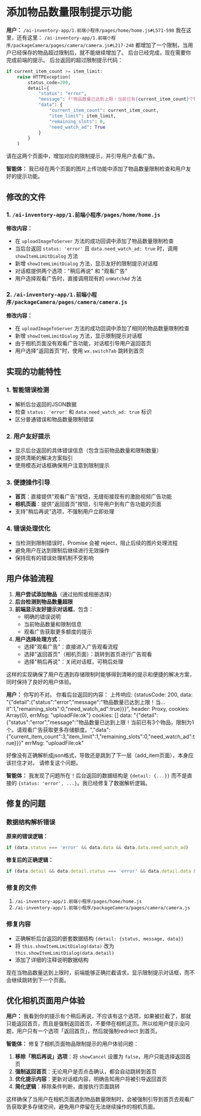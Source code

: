# 添加物品数量限制提示功能

**用户：**
`/ai-inventory-app/1.前端小程序/pages/home/home.js#L571-598` 我在这里，还有这里： `/ai-inventory-app/1.前端小程序/packageCamera/pages/camera/camera.js#L217-248` 都增加了一个限制，当用户已经保存的物品超过限制后，就不能继续增加了。
后台已经完成，现在需要你完成前端的提示。
后台返回的超过限制提示代码：
```python
if current_item_count >= item_limit:
    raise HTTPException(
        status_code=200,
        detail={
            "status": "error",
            "message": f"物品数量已达到上限！当前已有{current_item_count}个物品，限制为{item_limit}个。请观看广告获取更多存储额度。",
            "data": {
                "current_item_count": current_item_count,
                "item_limit": item_limit,
                "remaining_slots": 0,
                "need_watch_ad": True
            }
        }
    )
```
请在这两个页面中，增加对应的限制提示，并引导用户去看广告。

**智能体：**
我已经在两个页面的图片上传功能中添加了物品数量限制检查和用户友好的提示功能。

## 修改的文件

### 1. `/ai-inventory-app/1.前端小程序/pages/home/home.js`

**修改内容：**
- 在 `uploadImageToServer` 方法的成功回调中添加了物品数量限制检查
- 当后台返回 `status: 'error'` 且 `data.need_watch_ad: true` 时，调用 `showItemLimitDialog` 方法
- 新增 `showItemLimitDialog` 方法，显示友好的限制提示对话框
- 对话框提供两个选项："稍后再说" 和 "观看广告"
- 用户选择观看广告时，直接调用现有的 `onWatchAd` 方法

### 2. `/ai-inventory-app/1.前端小程序/packageCamera/pages/camera/camera.js`

**修改内容：**
- 在 `uploadImageToServer` 方法的成功回调中添加了相同的物品数量限制检查
- 新增 `showItemLimitDialog` 方法，显示限制提示对话框
- 由于相机页面没有观看广告功能，对话框引导用户返回首页
- 用户选择"返回首页"时，使用 `wx.switchTab` 跳转到首页

## 实现的功能特性

### 1. 智能错误检测
- 解析后台返回的JSON数据
- 检查 `status: 'error'` 和 `data.need_watch_ad: true` 标识
- 区分普通错误和物品数量限制错误

### 2. 用户友好提示
- 显示后台返回的具体错误信息（包含当前物品数量和限制数量）
- 提供清晰的解决方案指引
- 使用模态对话框确保用户注意到限制提示

### 3. 便捷操作引导
- **首页**：直接提供"观看广告"按钮，无缝衔接现有的激励视频广告功能
- **相机页面**：提供"返回首页"按钮，引导用户到有广告功能的页面
- 支持"稍后再说"选项，不强制用户立即处理

### 4. 错误处理优化
- 当检测到限制错误时，Promise 会被 reject，阻止后续的图片处理流程
- 避免用户在达到限制后继续进行无效操作
- 保持现有的错误处理机制不受影响

## 用户体验流程

1. **用户尝试添加物品**（通过拍照或相册选择）
2. **后台检测到物品数量超限**
3. **前端显示友好提示对话框**，包含：
   - 明确的错误说明
   - 当前物品数量和限制信息
   - 观看广告获取更多额度的提示
4. **用户选择处理方式**：
   - 选择"观看广告"：直接进入广告观看流程
   - 选择"返回首页"（相机页面）：跳转到首页进行广告观看
   - 选择"稍后再说"：关闭对话框，可稍后处理

这样的实现确保了用户在遇到存储限制时能够得到清晰的提示和便捷的解决方案，同时保持了良好的用户体验。

**用户：**
你写的不对。
你看后台返回的内容：
上传响应:
{statusCode: 200, data: "{\"detail\":{\"status\":\"error\",\"message\":\"物品数量已达到上限！当…it\":1,\"remaining_slots\":0,\"need_watch_ad\":true}}}", header: Proxy, cookies: Array(0), errMsg: "uploadFile:ok"}
cookies: []
data: "{\"detail\":{\"status\":\"error\",\"message\":\"物品数量已达到上限！当前已有3个物品，限制为1个。请观看广告获取更多存储额度。\",\"data\":{\"current_item_count\":3,\"item_limit\":1,\"remaining_slots\":0,\"need_watch_ad\":true}}}"
errMsg: "uploadFile:ok"

好像没有正确解析成json格式，导致还是跳到了下一层（add_item页面），本身应该拦住才对。
请修复这个问题。

**智能体：**
我发现了问题所在！后台返回的数据结构是 `{detail: {...}}` 而不是直接的 `{status: 'error', ...}`。我已经修复了数据解析逻辑。

## 修复的问题

### 数据结构解析错误
**原来的错误逻辑：**
```javascript
if (data.status === 'error' && data.data && data.data.need_watch_ad)
```

**修复后的正确逻辑：**
```javascript
if (data.detail && data.detail.status === 'error' && data.detail.data && data.detail.data.need_watch_ad)
```

### 修复的文件
1. `/ai-inventory-app/1.前端小程序/pages/home/home.js`
2. `/ai-inventory-app/1.前端小程序/packageCamera/pages/camera/camera.js`

### 修复内容
- 正确解析后台返回的嵌套数据结构 `{detail: {status, message, data}}`
- 将 `this.showItemLimitDialog(data)` 改为 `this.showItemLimitDialog(data.detail)`
- 添加了详细的注释说明数据结构

现在当物品数量达到上限时，前端能够正确拦截请求，显示限制提示对话框，而不会继续跳转到下一个页面。

## 优化相机页面用户体验

**用户：**
我看到你的提示有个稍后再说，不应该有这个选项，如果被拦截了，那就只能返回首页，而且是强制返回首页，不要停在相机这页。所以给用户提示没问题，用户只有一个选项「返回首页」，然后就强制redriect 到首页。

**智能体：**
修复了相机页面物品限制提示的用户体验问题：

1. **移除「稍后再说」选项**：将 `showCancel` 设置为 `false`，用户只能选择返回首页
2. **强制返回首页**：无论用户是否点击确认，都会自动跳转到首页
3. **优化提示内容**：更新对话框内容，明确告知用户将被引导返回首页
4. **简化逻辑**：移除条件判断，直接执行页面跳转

这样确保了当用户在相机页面遇到物品数量限制时，会被强制引导到首页去观看广告获取更多存储空间，避免用户停留在无法继续操作的相机页面。